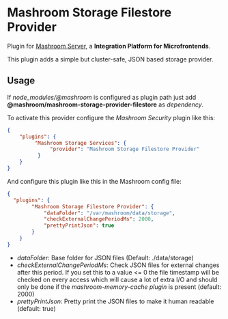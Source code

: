 
# Mashroom Storage Filestore Provider

Plugin for [Mashroom Server](https://www.mashroom-server.com), a **Integration Platform for Microfrontends**.

This plugin adds a simple but cluster-safe, JSON based storage provider.

## Usage

If *node_modules/@mashroom* is configured as plugin path just add **@mashroom/mashroom-storage-provider-filestore** as *dependency*.

To activate this provider configure the _Mashroom Security_ plugin like this:

```json
{
    "plugins": {
         "Mashroom Storage Services": {
              "provider": "Mashroom Storage Filestore Provider"
          }
    }
}
```

And configure this plugin like this in the Mashroom config file:

```json
{
  "plugins": {
        "Mashroom Storage Filestore Provider": {
            "dataFolder": "/var/mashroom/data/storage",
            "checkExternalChangePeriodMs": 2000,
            "prettyPrintJson": true
        }
    }
}
```

 * _dataFolder_: Base folder for JSON files (Default: ./data/storage)
 * _checkExternalChangePeriodMs_: Check JSON files for external changes after this period.
   If you set this to a value <= 0 the file timestamp will be checked on every access which will cause
   a lot of extra I/O and should only be done if the *mashroom-memory-cache plugin* is present (default: 2000)
 * _prettyPrintJson_: Pretty print the JSON files to make it human readable (default: true)
